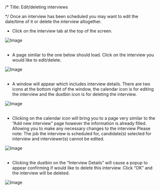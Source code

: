 /*
Title: Edit/deleting interviews

*/
Once an interview has been scheduled you may want to edit the date/time of it or delete the interview altogether.  
  

- Click on the interview tab at the top of the screen.

![Image](https://s3.amazonaws.com/tw-desk/i/122167/attachment-inline/98318.20150511135321649.98318.20150511135321649b8Mkr)  
  <br>

- A page similar to the one below should load. Click on the interview you would like to edit/delete.

![Image](https://s3.amazonaws.com/tw-desk/i/122167/attachment-inline/98318.20150511135433246.98318.20150511135433246IPem6)  
  <br>

- A window will appear which includes interview details. There are two icons at the bottom right of the window, the calendar icon is for editing the interview and the dustbin icon is for deleting the interview.

![Image](https://s3.amazonaws.com/tw-desk/i/122167/attachment-inline/98318.20150511135500220.98318.20150511135500220oCqGk)  
  <br>

- Clicking on the calendar icon will bring you to a page very similar to the “Add new interview” page however the information is already filled. Allowing you to make any necessary changes to the interview
Please note: The job the interview is scheduled for, candidate(s) selected for interview and interviewer(s) cannot be edited.  
  
![Image](https://s3.amazonaws.com/tw-desk/i/122167/attachment-inline/98318.20150511135542554.98318.20150511135542554GTx3U)  
  <br>
- Clicking the dustbin on the “Interview Details” will cause a popup to appear confirming if would like to delete this interview. Click “OK” and the interview will be deleted.  
  
![Image](https://s3.amazonaws.com/tw-desk/i/122167/attachment-inline/98318.20150511135616319.98318.201505111356163193QJaO)